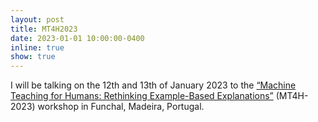 ```yaml
---
layout: post
title: MT4H2023
date: 2023-01-01 10:00:00-0400
inline: true
show: true
---
```


I will be talking on the 12th and 13th of January 2023 to the [“Machine Teaching for Humans: Rethinking Example-Based Explanations”](https://xai.w.uib.no/) (MT4H-2023) workshop in Funchal, Madeira, Portugal.